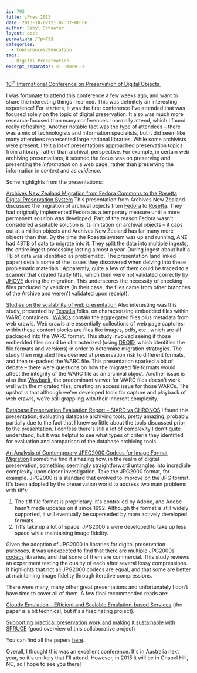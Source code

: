 ```yaml
---
id: 793
title: iPres 2013
date: 2013-10-02T21:07:37+00:00
author: Sibyl Schaefer
layout: post
permalink: /?p=793
categories:
  - Conferences/Education
tags:
  - Digital Preservation
excerpt_separator: <!--more-->
---
```

[10<sup>th</sup> International Conference on Preservation of Digital Objects ](http://ipres2013.ist.utl.pt/)

I was fortunate to attend this conference a few weeks ago, and want to share the interesting things I learned. This was definitely an interesting experience! For starters, it was the first conference I've attended that was focused solely on the topic of digital preservation. It also was much more research-focused than many conferences I normally attend, which I found really refreshing. Another notable fact was the type of attendees – there was a mix of technologists and information specialists, but it did seem like many attendees represented large national libraries. While some archivists were present, I felt a lot of presentations approached preservation topics from a library, rather than archival, perspective. For example, in certain web archiving presentations, it seemed the focus was on preserving and presenting the _information_ on a web page, rather than preserving the information in _context_ and as _evidence_.

Some highlights from the presentations:

[<!--more-->Archives New Zealand Migration from Fedora Commons to the Rosetta Digital Preservation System](http://purl.pt/24107/1/iPres2013_PDF/Archives%20New%20Zealand%20Migration%20from%20Fedora%20Commons%20to%20the%20Rosetta%20Digital%20Preservation%20System.pdf) This presentation from Archives New Zealand discussed the migration of archival objects from [Fedora](http://www.fedora-commons.org/about) to [Rosetta](http://www.exlibrisgroup.com/category/RosettaOverview). They had originally implemented Fedora as a temporary measure until a more permanent solution was developed. Part of the reason Fedora wasn't considered a suitable solution is its limitation on archival objects – it caps out at a million objects and Archives New Zealand has far many more objects than that. By the time the Rosetta system was up and running, ANZ had 48TB of data to migrate into it. They split the data into multiple ingests, the entire ingest processing lasting almost a year. During ingest about half a TB of data was identified as problematic. The presentation (and linked paper) details some of the issues they discovered when delving into these problematic materials.  Apparently, quite a few of them could be traced to a scanner that created faulty tiffs, which then were not validated correctly by [JHOVE](http://sourceforge.net/projects/jhove/) during the migration. This underscores the necessity of checking files produced by vendors (in their case, the files came from other branches of the Archive and weren't validated upon receipt).

[Studies on the scalability of web presentation](http://purl.pt/24107/1/iPres2013_PDF/Studies%20on%20the%20scalability%20of%20web%20preservation.pdf) Also interesting was this study, presented by [Tessella](http://www.tessella.com/) folks, on characterizing embedded files within WARC containers.  [WARCs](http://www.digitalpreservation.gov/formats/fdd/fdd000236.shtml) contain the aggregated files plus metadata from web crawls. Web crawls are essentially collections of web page captures; within these content blocks are files like images, pdfs, etc., which are all packaged into the WARC format. This study involved seeing if those embedded files could be characterized (using [DROID](http://www.nationalarchives.gov.uk/information-management/our-services/dc-file-profiling-tool.htm), which identifies the file formats and versions) in order to determine migration strategies. The study then migrated files deemed at preservation risk to different formats, and then re-packed the WARC file. This presentation sparked a bit of debate – there were questions on how the migrated file formats would affect the integrity of the WARC file as an archival object. Another issue is also that [Wayback](http://archive-access.sourceforge.net/projects/wayback/), the predominant viewer for WARC files doesn't work well with the migrated files, creating an access issue for those WARCs. The upshot is that although we've developed tools for capture and playback of web crawls, we're still grappling with their inherent complexity.

[Database Preservation Evaluation Report – SIARD vs CHRONOS](http://purl.pt/24107/1/iPres2013_PDF/Database%20Preservation%20Evaluation%20Report%20-%20SIARD%20vs.%20CHRONOS.pdf) I found this presentation, evaluating database archiving tools, pretty amazing, probably partially due to the fact that I knew so little about the tools discussed prior to the presentation. I confess there's still a lot of complexity I don't quite understand, but it was helpful to see what types of criteria they identified for evaluation and comparison of the database archiving tools.

[An Analysis of Contemporary JPEG2000 Codecs for Image Format Migration](http://purl.pt/24107/1/iPres2013_PDF/An%20Analysis%20of%20Contemporary%20JPEG2000%20Codecs%20for%20Image%20Format%20Migration.pdf) I sometime find it amazing how, in the realm of digital preservation, something seemingly straightforward untangles into incredible complexity upon closer investigation. Take the JPG2000 format, for example. JPG2000 is a standard that evolved to improve on the JPG format. It's been adopted by the preservation world to address two main problems with tiffs:

1. The tiff file format is proprietary: it's controlled by Adobe, and Adobe hasn't made updates on it since 1992. Although the format is still widely supported, it will eventually be superseded by more actively developed formats.
2. Tiffs take up a lot of space. JPG2000's were developed to take up less space while maintaining image fidelity.

Given the adoption of JPG2000 in libraries for digital preservation purposes, it was unexpected to find that there are multiple JPG2000s [codecs](http://en.wikipedia.org/wiki/Codec) libraries, and that some of them are commercial. This study reviews an experiment testing the quality of each after several lossy compressions. It highlights that not all JPG2000 codecs are equal, and that some are better at maintaining image fidelity through iterative compressions.

There were many, many other great presentations and unfortunately I don't have time to cover all of them. A few final recommended reads are:

[Cloudy Emulation – Efficient and Scalable Emulation-based Services](http://purl.pt/24107/1/iPres2013_PDF/Cloudy%20Emulation%20%E2%80%93%20Efficient%20and%20Scaleable%20Emulation-based%20Services.pdf) (the paper is a bit technical, but it's a fascinating project).

[Supporting practical preservation work and making it sustainable with SPRUCE](http://purl.pt/24107/1/iPres2013_PDF/Supporting%20practical%20preservation%20work%20and%20making%20it%20sustainable%20with%20SPRUCE.pdf) (good overview of this collaborative project)

You can find all the papers [here](http://purl.pt/24107/1/).

Overall, I thought this was an excellent conference. It's in Australia next year, so it's unlikely that I'll attend. However, in 2015 it will be in Chapel Hill, NC, so I hope to see you there!
